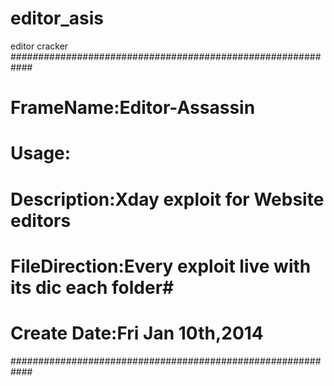 editor_asis
===========

editor cracker
############################################################
# FrameName:Editor-Assassin								   #
# Usage:											       #
# Description:Xday exploit for Website editors			   #
# FileDirection:Every exploit live with its dic each folder#
# Create Date:Fri Jan 10th,2014							   #
############################################################



